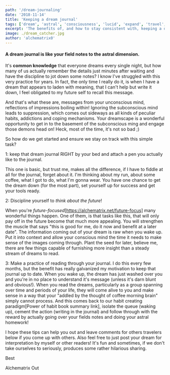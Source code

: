 ```yaml
---
path: '/dream-journaling'
date: '2018-11-14'
title: 'Keeping a dream journal'
tags: ['dream', 'astral', 'consciousness', 'lucid', 'expand', 'travel', 'experience']
excerpt: 'The benefits of, and how to stay consistent with, keeping a dream journal.'
image: ./dream_catcher.jpg
author: 'alchematrix0'
---
```

#### A dream journal is like your field notes to the astral dimension.

It's **common knowledge** that everyone dreams every single night, but how many of us actually remember the details just minutes after waiting and have the discipline to jot down some notes? I know I've struggled with this very practice for years. In fact, the only time I really do it, is when I have a dream that appears to laden with meaning, that I can't help but write it down, I feel obligated to my future self to recall this message.

And that's what these are, messages from your unconscious mind, reflections of impressions boiling within! Ignoring the subconscious mind leads to suppression, which comes out sideways as all kinds of peculiar habits, addictions and coping mechanisms. Your dreamscape is a wonderful opportunity to get in to the basement of the subconscious ming and engage those demons head on! Heck, most of the time, it's not so bad ;)

So how do we get started and ensure we stay on track with this simple task?

1: keep that dream journal RIGHT by your bed and attach a pen you actually like to the journal.

This one is basic, but trust me, makes all the difference, if I have to fiddle at all for the journal, forget about it. I'm thinking about my run, about some coffee, what I got to do, what I'm gonna wear. You have one chance to get the dream down (for the most part), set yourself up for success and get your tools ready.

2: Discipline yourself to *think about the future*!

When you're *future-focused*[https://alchematrix.net/future-focus] many wonderful things happen. One of them, is that tasks like this, that will only pay off in the future become that much more appealing. You will strengthen the muscle that says "this is good for me, do it now and benefit at a later date". The information coming out of your dream is raw when you wake up. Put it into context and allow your conscious mind the time it needs to make sense of the images coming through. Plant the seed for later, believe me, there are few things capable of furnishing more insight than a steady stream of dreams to read.

3:  Make a practice of reading through your journal.
I do this every few months, but the benefit has really galvanized my motivation to keep that journal up to date. When you wake up, the dream has just washed over you and you're in no place to understand it's message (unless it's darn blunt and obvious!). When you read the dreams, particularly as a group spanning over time and periods of your life, they will come alive to you and make sense in a way that your "addled by the thought of coffee morning brain" simply cannot process. And this comes back to our habit creating paradigm[Power of habit book summary link], isolate the queue (waking up), cement the action (writing in the journal) and follow through with the reward by actually going over your fields notes and doing your astral homework!

I hope these tips can help you out and leave comments for others travelers below if you come up with others. Also feel free to just post your dream for interpretation by myself or other readers! It's fun and sometimes, if we don't take ourselves to seriously, produces some rather hilarious sharing.

Best

Alchematrix Out
